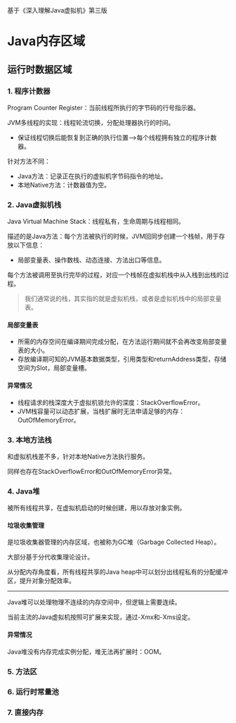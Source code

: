 基于《深入理解Java虚拟机》第三版

# Java内存区域

## 运行时数据区域

### 1. 程序计数器

Program Counter Register：当前线程所执行的字节码的行号指示器。

JVM多线程的实现：线程轮流切换，分配处理器执行的时间。

- 保证线程切换后能恢复到正确的执行位置-->每个线程拥有独立的程序计数器。

针对方法不同：

- Java方法：记录正在执行的虚拟机字节码指令的地址。
- 本地Native方法：计数器值为空。

### 2. Java虚拟机栈

Java Virtual Machine Stack：线程私有，生命周期与线程相同。

描述的是Java方法：每个方法被执行的时候，JVM回同步创建一个栈帧，用于存放以下信息：

- 局部变量表、操作数栈、动态连接、方法出口等信息。

每个方法被调用至执行完毕的过程，对应一个栈帧在虚拟机栈中从入栈到出栈的过程。

> 我们通常说的栈，其实指的就是虚拟机栈，或者是虚拟机栈中的局部变量表。

#### 局部变量表

- 所需的内存空间在编译期间完成分配，在方法运行期间就不会再改变局部变量表的大小。
- 存放编译期可知的JVM基本数据类型，引用类型和returnAddress类型，存储空间为Slot，局部变量槽。

#### 异常情况

- 线程请求的栈深度大于虚拟机锁允许的深度：StackOverflowError。
- JVM栈容量可以动态扩展，当栈扩展时无法申请足够的内存：OutOfMemoryError。

### 3. 本地方法栈

和虚拟机栈差不多，针对本地Native方法执行服务。

同样也存在StackOverflowError和OutOfMemoryError异常。

### 4. Java堆 

被所有线程共享，在虚拟机启动的时候创建，用以存放对象实例。

#### 垃圾收集管理

是垃圾收集器管理的内存区域，也被称为GC堆（Garbage Collected Heap）。

大部分基于分代收集理论设计。

从分配内存角度看，所有线程共享的Java heap中可以划分出线程私有的分配缓冲区，提升对象分配效率。

---

Java堆可以处理物理不连续的内存空间中，但逻辑上需要连续。

当前主流的Java虚拟机按照可扩展来实现，通过-Xmx和-Xms设定。

#### 异常情况

Java堆没有内存完成实例分配，堆无法再扩展时：OOM。

### 5. 方法区

### 6. 运行时常量池

### 7. 直接内存